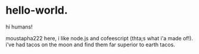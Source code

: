# hello-world.

hi humans!

moustapha222 here, i like node.js and cofeescript (thta;s what i'a made of!).
i've had tacos on the moon and find them far superior to earth tacos.
